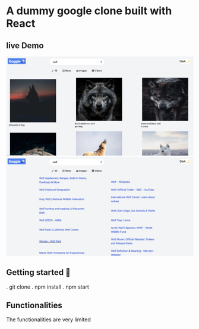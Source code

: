 # A dummy google clone built with React

## live Demo

![](./public/demo1.png)
![](./public/demo2.png)

## Getting started 🚀

. git clone
. npm install
. npm start

## Functionalities

The functionalities are very limited
